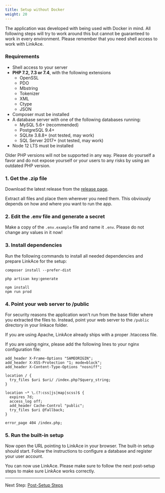 ```yaml
---
title: Setup without Docker
weight: 20
---
```


The application was developed with being used with Docker in mind. All following steps will try to work around this but
cannot be guaranteed to work in every environment. Please remember that you need shell access to work with LinkAce.

### Requirements

* Shell access to your server
* **PHP 7.2, 7.3 or 7.4**, with the following extensions
    * OpenSSL
    * PDO
    * Mbstring
    * Tokenizer
    * XML
    * Ctype
    * JSON
* Composer must be installed
* A database server with one of the following databases running:
    * MySQL 5.6+ (recommended)
    * PostgreSQL 9.4+
    * SQLite 3.8.8+ (not tested, may work)
    * SQL Server 2017+ (not tested, may work)
* Node 12 LTS must be installed

Older PHP versions will not be supported in any way. Please do yourself a favor and do not expose yourself or your users
to any risks by using an outdated PHP version.

### 1. Get the .zip file

Download the latest release from the [release page](https://github.com/Kovah/LinkAce/releases).

Extract all files and place them wherever you need them. This obviously depends on how and where you want to run the
app.

### 2. Edit the .env file and generate a secret

Make a copy of the `.env.example` file and name it `.env`. Please do not change any values in it now!

### 3. Install dependencies

Run the following commands to install all needed dependencies and prepare LinkAce for the setup:

```
composer install --prefer-dist

php artisan key:generate

npm install
npm run prod
```

### 4. Point your web server to /public

For security reasons the application won't run from the base filder where you extracted the files to. Instead, point
your web server to the `/public` directory in your linkace folder.

If you are using Apache, LinkAce already ships with a proper .htaccess file.

If you are using nginx, please add the following lines to your nginx configuration file:

```
add_header X-Frame-Options "SAMEORIGIN";
add_header X-XSS-Protection "1; mode=block";
add_header X-Content-Type-Options "nosniff";

location / {
  try_files $uri $uri/ /index.php?$query_string;
}

location ~* \.(?:css|js|map|scss)$ {
  expires 7d;
  access_log off;
  add_header Cache-Control "public";
  try_files $uri @fallback;
}

error_page 404 /index.php;
```

### 5. Run the built-in setup

Now open the URL pointing to LinkAce in your browser. The built-in setup should start. Follow the instructions to
configure a database and register your user account.

You can now use LinkAce. Please make sure to follow the next post-setup steps to make sure LinkAce works correctly.

---

Next Step: [Post-Setup Steps](/docs/v1/setup/post-setup)
